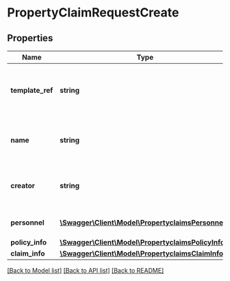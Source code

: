 # PropertyClaimRequestCreate

## Properties
Name | Type | Description | Notes
------------ | ------------- | ------------- | -------------
**template_ref** | **string** | The claim template uri to create the property claim from | [optional] 
**name** | **string** | The name for the created property claim | [optional] 
**creator** | **string** | The email of the user creating the property claim | [optional] 
**personnel** | [**\Swagger\Client\Model\PropertyclaimsPersonnel[]**](PropertyclaimsPersonnel.md) | Contacts for the claim | [optional] 
**policy_info** | [**\Swagger\Client\Model\PropertyclaimsPolicyInfo**](PropertyclaimsPolicyInfo.md) |  | [optional] 
**claim_info** | [**\Swagger\Client\Model\PropertyclaimsClaimInfo**](PropertyclaimsClaimInfo.md) |  | [optional] 

[[Back to Model list]](../README.md#documentation-for-models) [[Back to API list]](../README.md#documentation-for-api-endpoints) [[Back to README]](../README.md)


